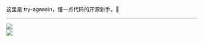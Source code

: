 这里是 try-agaaain，懂一点代码的开源新手。🌱

------------------

<img align="left" src="https://github-readme-stats.vercel.app/api?username=try-agaaain&show_icons=true">
<div>
 <br>
 <img src="https://github-readme-stats.vercel.app/api/top-langs/?username=try-agaaain&layout=compact&hide=jupyter%20notebook,html,css,less,batchfile&langs_count=8&theme=tokyonight&hide_title=true">
</div>
